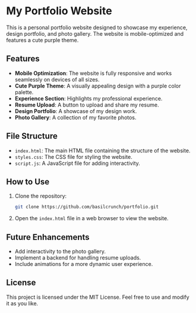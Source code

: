 # My Portfolio Website

This is a personal portfolio website designed to showcase my experience, design portfolio, and photo gallery. The website is mobile-optimized and features a cute purple theme.

## Features

- **Mobile Optimization**: The website is fully responsive and works seamlessly on devices of all sizes.
- **Cute Purple Theme**: A visually appealing design with a purple color palette.
- **Experience Section**: Highlights my professional experience.
- **Resume Upload**: A button to upload and share my resume.
- **Design Portfolio**: A showcase of my design work.
- **Photo Gallery**: A collection of my favorite photos.

## File Structure

- `index.html`: The main HTML file containing the structure of the website.
- `styles.css`: The CSS file for styling the website.
- `script.js`: A JavaScript file for adding interactivity.

## How to Use

1. Clone the repository:
   ```bash
   git clone https://github.com/basilcrunch/portfolio.git
   ```
2. Open the `index.html` file in a web browser to view the website.

## Future Enhancements

- Add interactivity to the photo gallery.
- Implement a backend for handling resume uploads.
- Include animations for a more dynamic user experience.

## License

This project is licensed under the MIT License. Feel free to use and modify it as you like.
